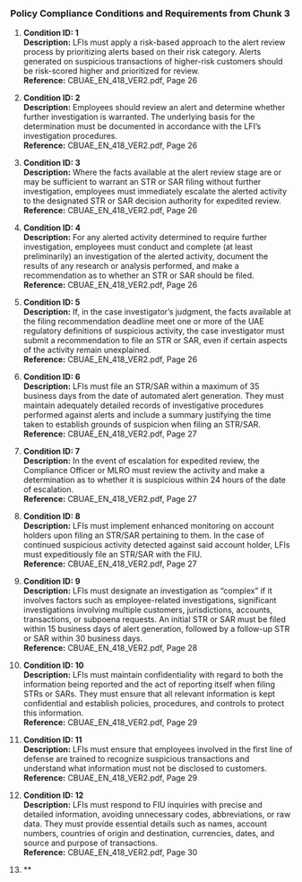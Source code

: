 ### Policy Compliance Conditions and Requirements from Chunk 3

1. **Condition ID: 1**  
   **Description:** LFIs must apply a risk-based approach to the alert review process by prioritizing alerts based on their risk category. Alerts generated on suspicious transactions of higher-risk customers should be risk-scored higher and prioritized for review.  
   **Reference:** CBUAE_EN_418_VER2.pdf, Page 26  

2. **Condition ID: 2**  
   **Description:** Employees should review an alert and determine whether further investigation is warranted. The underlying basis for the determination must be documented in accordance with the LFI’s investigation procedures.  
   **Reference:** CBUAE_EN_418_VER2.pdf, Page 26  

3. **Condition ID: 3**  
   **Description:** Where the facts available at the alert review stage are or may be sufficient to warrant an STR or SAR filing without further investigation, employees must immediately escalate the alerted activity to the designated STR or SAR decision authority for expedited review.  
   **Reference:** CBUAE_EN_418_VER2.pdf, Page 26  

4. **Condition ID: 4**  
   **Description:** For any alerted activity determined to require further investigation, employees must conduct and complete (at least preliminarily) an investigation of the alerted activity, document the results of any research or analysis performed, and make a recommendation as to whether an STR or SAR should be filed.  
   **Reference:** CBUAE_EN_418_VER2.pdf, Page 26  

5. **Condition ID: 5**  
   **Description:** If, in the case investigator’s judgment, the facts available at the filing recommendation deadline meet one or more of the UAE regulatory definitions of suspicious activity, the case investigator must submit a recommendation to file an STR or SAR, even if certain aspects of the activity remain unexplained.  
   **Reference:** CBUAE_EN_418_VER2.pdf, Page 26  

6. **Condition ID: 6**  
   **Description:** LFIs must file an STR/SAR within a maximum of 35 business days from the date of automated alert generation. They must maintain adequately detailed records of investigative procedures performed against alerts and include a summary justifying the time taken to establish grounds of suspicion when filing an STR/SAR.  
   **Reference:** CBUAE_EN_418_VER2.pdf, Page 27  

7. **Condition ID: 7**  
   **Description:** In the event of escalation for expedited review, the Compliance Officer or MLRO must review the activity and make a determination as to whether it is suspicious within 24 hours of the date of escalation.  
   **Reference:** CBUAE_EN_418_VER2.pdf, Page 27  

8. **Condition ID: 8**  
   **Description:** LFIs must implement enhanced monitoring on account holders upon filing an STR/SAR pertaining to them. In the case of continued suspicious activity detected against said account holder, LFIs must expeditiously file an STR/SAR with the FIU.  
   **Reference:** CBUAE_EN_418_VER2.pdf, Page 27  

9. **Condition ID: 9**  
   **Description:** LFIs must designate an investigation as “complex” if it involves factors such as employee-related investigations, significant investigations involving multiple customers, jurisdictions, accounts, transactions, or subpoena requests. An initial STR or SAR must be filed within 15 business days of alert generation, followed by a follow-up STR or SAR within 30 business days.  
   **Reference:** CBUAE_EN_418_VER2.pdf, Page 28  

10. **Condition ID: 10**  
    **Description:** LFIs must maintain confidentiality with regard to both the information being reported and the act of reporting itself when filing STRs or SARs. They must ensure that all relevant information is kept confidential and establish policies, procedures, and controls to protect this information.  
    **Reference:** CBUAE_EN_418_VER2.pdf, Page 29  

11. **Condition ID: 11**  
    **Description:** LFIs must ensure that employees involved in the first line of defense are trained to recognize suspicious transactions and understand what information must not be disclosed to customers.  
    **Reference:** CBUAE_EN_418_VER2.pdf, Page 29  

12. **Condition ID: 12**  
    **Description:** LFIs must respond to FIU inquiries with precise and detailed information, avoiding unnecessary codes, abbreviations, or raw data. They must provide essential details such as names, account numbers, countries of origin and destination, currencies, dates, and source and purpose of transactions.  
    **Reference:** CBUAE_EN_418_VER2.pdf, Page 30  

13. **